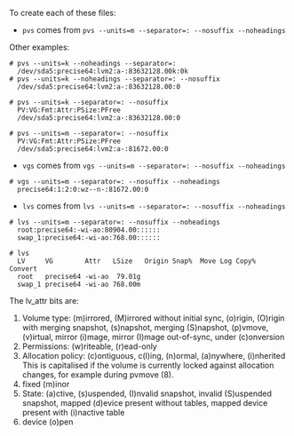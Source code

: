 To create each of these files:

* `pvs` comes from `pvs --units=m --separator=: --nosuffix --noheadings`

Other examples:

```
# pvs --units=k --noheadings --separator=:
  /dev/sda5:precise64:lvm2:a-:83632128.00k:0k
# pvs --units=k --noheadings --separator=: --nosuffix
  /dev/sda5:precise64:lvm2:a-:83632128.00:0

# pvs --units=k --separator=: --nosuffix
  PV:VG:Fmt:Attr:PSize:PFree
  /dev/sda5:precise64:lvm2:a-:83632128.00:0

# pvs --units=m --separator=: --nosuffix
  PV:VG:Fmt:Attr:PSize:PFree
  /dev/sda5:precise64:lvm2:a-:81672.00:0
```

* `vgs` comes from `vgs --units=m --separator=: --nosuffix --noheadings`

```
# vgs --units=m --separator=: --nosuffix --noheadings
  precise64:1:2:0:wz--n-:81672.00:0
```

* `lvs` comes from `lvs --units=m --separator=: --nosuffix --noheadings`

```
# lvs --units=m --separator=: --nosuffix --noheadings
  root:precise64:-wi-ao:80904.00::::::
  swap_1:precise64:-wi-ao:768.00::::::

# lvs
  LV     VG        Attr   LSize   Origin Snap%  Move Log Copy%  Convert
  root   precise64 -wi-ao  79.01g
  swap_1 precise64 -wi-ao 768.00m
```

The lv_attr bits are:

1.  Volume type: (m)irrored, (M)irrored without initial sync, (o)rigin, (O)rigin with merging snapshot, (s)napshot,  merging  (S)napshot,  (p)vmove,  (v)irtual,
   mirror (i)mage, mirror (I)mage out-of-sync, under (c)onversion
2.  Permissions: (w)riteable, (r)ead-only
3.  Allocation  policy:  (c)ontiguous,  c(l)ing,  (n)ormal,  (a)nywhere,  (i)nherited
    This  is capitalised if the volume is currently locked against allocation changes, for example during pvmove (8).
4.  fixed (m)inor
5.  State: (a)ctive, (s)uspended, (I)nvalid snapshot, invalid (S)uspended snapshot, mapped (d)evice present without tables, mapped device present  with  (i)nactive table
6.  device (o)pen

